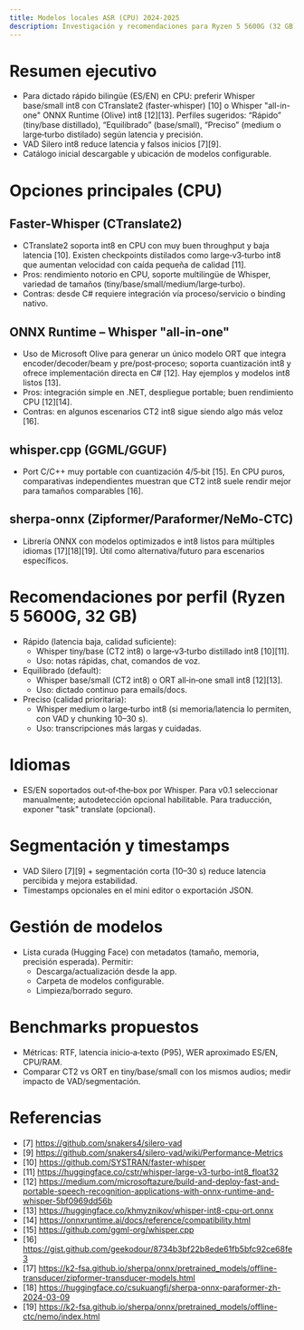 ```yaml
---
title: Modelos locales ASR (CPU) 2024-2025
description: Investigación y recomendaciones para Ryzen 5 5600G (32 GB)
---
```


# Resumen ejecutivo
- Para dictado rápido bilingüe (ES/EN) en CPU: preferir Whisper base/small int8 con CTranslate2 (faster-whisper) [10] o Whisper "all-in-one" ONNX Runtime (Olive) int8 [12][13]. Perfiles sugeridos: “Rápido” (tiny/base distillado), “Equilibrado” (base/small), “Preciso” (medium o large‑turbo distilado) según latencia y precisión.
- VAD Silero int8 reduce latencia y falsos inicios [7][9].
- Catálogo inicial descargable y ubicación de modelos configurable.

# Opciones principales (CPU)

## Faster-Whisper (CTranslate2)
- CTranslate2 soporta int8 en CPU con muy buen throughput y baja latencia [10]. Existen checkpoints distilados como large‑v3‑turbo int8 que aumentan velocidad con caída pequeña de calidad [11].
- Pros: rendimiento notorio en CPU, soporte multilingüe de Whisper, variedad de tamaños (tiny/base/small/medium/large‑turbo).
- Contras: desde C# requiere integración vía proceso/servicio o binding nativo.

## ONNX Runtime – Whisper "all-in-one"
- Uso de Microsoft Olive para generar un único modelo ORT que integra encoder/decoder/beam y pre/post‑proceso; soporta cuantización int8 y ofrece implementación directa en C# [12]. Hay ejemplos y modelos int8 listos [13].
- Pros: integración simple en .NET, despliegue portable; buen rendimiento CPU [12][14].
- Contras: en algunos escenarios CT2 int8 sigue siendo algo más veloz [16].

## whisper.cpp (GGML/GGUF)
- Port C/C++ muy portable con cuantización 4/5‑bit [15]. En CPU puros, comparativas independientes muestran que CT2 int8 suele rendir mejor para tamaños comparables [16].

## sherpa-onnx (Zipformer/Paraformer/NeMo‑CTC)
- Librería ONNX con modelos optimizados e int8 listos para múltiples idiomas [17][18][19]. Útil como alternativa/futuro para escenarios específicos.

# Recomendaciones por perfil (Ryzen 5 5600G, 32 GB)
- Rápido (latencia baja, calidad suficiente):
  - Whisper tiny/base (CT2 int8) o large‑v3‑turbo distillado int8 [10][11].
  - Uso: notas rápidas, chat, comandos de voz.
- Equilibrado (default):
  - Whisper base/small (CT2 int8) o ORT all‑in‑one small int8 [12][13].
  - Uso: dictado continuo para emails/docs.
- Preciso (calidad prioritaria):
  - Whisper medium o large‑turbo int8 (si memoria/latencia lo permiten, con VAD y chunking 10–30 s).
  - Uso: transcripciones más largas y cuidadas.

# Idiomas
- ES/EN soportados out‑of‑the‑box por Whisper. Para v0.1 seleccionar manualmente; autodetección opcional habilitable. Para traducción, exponer "task" translate (opcional).

# Segmentación y timestamps
- VAD Silero [7][9] + segmentación corta (10–30 s) reduce latencia percibida y mejora estabilidad.
- Timestamps opcionales en el mini editor o exportación JSON.

# Gestión de modelos
- Lista curada (Hugging Face) con metadatos (tamaño, memoria, precisión esperada). Permitir:
  - Descarga/actualización desde la app.
  - Carpeta de modelos configurable.
  - Limpieza/borrado seguro.

# Benchmarks propuestos
- Métricas: RTF, latencia inicio‑a‑texto (P95), WER aproximado ES/EN, CPU/RAM.
- Comparar CT2 vs ORT en tiny/base/small con los mismos audios; medir impacto de VAD/segmentación.

# Referencias
- [7] https://github.com/snakers4/silero-vad
- [9] https://github.com/snakers4/silero-vad/wiki/Performance-Metrics
- [10] https://github.com/SYSTRAN/faster-whisper
- [11] https://huggingface.co/cstr/whisper-large-v3-turbo-int8_float32
- [12] https://medium.com/microsoftazure/build-and-deploy-fast-and-portable-speech-recognition-applications-with-onnx-runtime-and-whisper-5bf0969dd56b
- [13] https://huggingface.co/khmyznikov/whisper-int8-cpu-ort.onnx
- [14] https://onnxruntime.ai/docs/reference/compatibility.html
- [15] https://github.com/ggml-org/whisper.cpp
- [16] https://gist.github.com/geekodour/8734b3bf22b8ede61fb5bfc92ce68fe3
- [17] https://k2-fsa.github.io/sherpa/onnx/pretrained_models/offline-transducer/zipformer-transducer-models.html
- [18] https://huggingface.co/csukuangfj/sherpa-onnx-paraformer-zh-2024-03-09
- [19] https://k2-fsa.github.io/sherpa/onnx/pretrained_models/offline-ctc/nemo/index.html